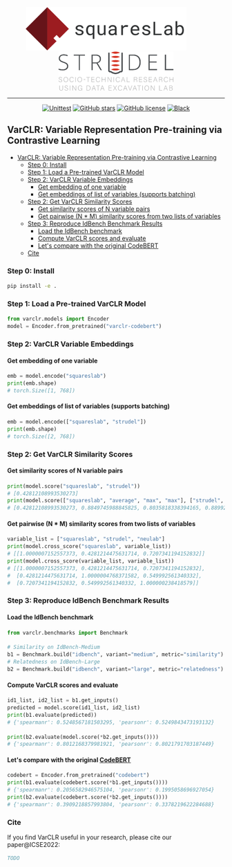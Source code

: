 <div align="center">
  <a href="https://squareslab.github.io/"><img width="auto" height="100px" src="docs/_static/images/squareslab.png"></a>
  &emsp;&emsp;&emsp;
  <a href="https://cmustrudel.github.io/"><img width="auto" height="90px" src="docs/_static/images/strudel.png"></a>
</div>

---

<div align="center">

[![Unittest](https://img.shields.io/github/workflow/status/squaresLab/VarCLR/test)](https://github.com/squaresLab/VarCLR/actions/workflows/test.yml)
[![GitHub stars](https://img.shields.io/github/stars/squaresLab/VarCLR)](https://github.com/squaresLab/VarCLR/stargazers)
[![GitHub license](https://img.shields.io/github/license/squaresLab/VarCLR)](https://github.com/squaresLab/VarCLR/blob/master/LICENSE)
[![Black](https://img.shields.io/badge/code%20style-black-000000.svg)](https://github.com/ambv/black)

</div>

## VarCLR: Variable Representation Pre-training via Contrastive Learning

- [VarCLR: Variable Representation Pre-training via Contrastive Learning](#varclr-variable-representation-pre-training-via-contrastive-learning)
  - [Step 0: Install](#step-0-install)
  - [Step 1: Load a Pre-trained VarCLR Model](#step-1-load-a-pre-trained-varclr-model)
  - [Step 2: VarCLR Variable Embeddings](#step-2-varclr-variable-embeddings)
    - [Get embedding of one variable](#get-embedding-of-one-variable)
    - [Get embeddings of list of variables (supports batching)](#get-embeddings-of-list-of-variables-supports-batching)
  - [Step 2: Get VarCLR Similarity Scores](#step-2-get-varclr-similarity-scores)
    - [Get similarity scores of N variable pairs](#get-similarity-scores-of-n-variable-pairs)
    - [Get pairwise (N * M) similarity scores from two lists of variables](#get-pairwise-n--m-similarity-scores-from-two-lists-of-variables)
  - [Step 3: Reproduce IdBench Benchmark Results](#step-3-reproduce-idbench-benchmark-results)
    - [Load the IdBench benchmark](#load-the-idbench-benchmark)
    - [Compute VarCLR scores and evaluate](#compute-varclr-scores-and-evaluate)
    - [Let's compare with the original CodeBERT](#lets-compare-with-the-original-codebert)
  - [Cite](#cite)

### Step 0: Install

```bash
pip install -e .
```

### Step 1: Load a Pre-trained VarCLR Model

```python
from varclr.models import Encoder
model = Encoder.from_pretrained("varclr-codebert")
```

### Step 2: VarCLR Variable Embeddings

#### Get embedding of one variable

```python
emb = model.encode("squareslab")
print(emb.shape)
# torch.Size([1, 768])
```

#### Get embeddings of list of variables (supports batching)

```python
emb = model.encode(["squareslab", "strudel"])
print(emb.shape)
# torch.Size([2, 768])
```

### Step 2: Get VarCLR Similarity Scores

#### Get similarity scores of N variable pairs

```python
print(model.score("squareslab", "strudel"))
# [0.42812108993530273]
print(model.score(["squareslab", "average", "max", "max"], ["strudel", "mean", "min", "maximum"]))
# [0.42812108993530273, 0.8849745988845825, 0.8035818338394165, 0.889922022819519]
```

#### Get pairwise (N * M) similarity scores from two lists of variables

```python
variable_list = ["squareslab", "strudel", "neulab"]
print(model.cross_score("squareslab", variable_list))
# [[1.0000007152557373, 0.4281214475631714, 0.7207341194152832]]
print(model.cross_score(variable_list, variable_list))
# [[1.0000007152557373, 0.4281214475631714, 0.7207341194152832],
#  [0.4281214475631714, 1.0000004768371582, 0.549992561340332],
#  [0.7207341194152832, 0.549992561340332, 1.000000238418579]]
```

### Step 3: Reproduce IdBench Benchmark Results

#### Load the IdBench benchmark

```python
from varclr.benchmarks import Benchmark

# Similarity on IdBench-Medium
b1 = Benchmark.build("idbench", variant="medium", metric="similarity")
# Relatedness on IdBench-Large
b2 = Benchmark.build("idbench", variant="large", metric="relatedness")
```

#### Compute VarCLR scores and evaluate

```python
id1_list, id2_list = b1.get_inputs()
predicted = model.score(id1_list, id2_list)
print(b1.evaluate(predicted))
# {'spearmanr': 0.5248567181503295, 'pearsonr': 0.5249843473193132}

print(b2.evaluate(model.score(*b2.get_inputs())))
# {'spearmanr': 0.8012168379981921, 'pearsonr': 0.8021791703187449}
```

#### Let's compare with the original [CodeBERT](https://github.com/microsoft/CodeBERT)

```python
codebert = Encoder.from_pretrained("codebert")
print(b1.evaluate(codebert.score(*b1.get_inputs())))
# {'spearmanr': 0.2056582946575104, 'pearsonr': 0.1995058696927054}
print(b2.evaluate(codebert.score(*b2.get_inputs())))
# {'spearmanr': 0.3909218857993804, 'pearsonr': 0.3378219622284688}
```

### Cite

If you find VarCLR useful in your research, please cite our paper@ICSE2022:

```bibtex
TODO
```
